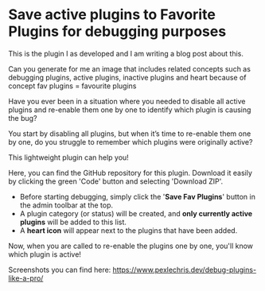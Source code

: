 # Save active plugins to Favorite Plugins for debugging purposes

This is the plugin I as developed and I am writing a blog post about this.

Can you generate for me an image that includes related concepts such as debugging plugins, active plugins, inactive plugins and heart because of concept fav plugins = favourite plugins

Have you ever been in a situation where you needed to disable all active plugins and re-enable them one by one to identify which plugin is causing the bug?

You start by disabling all plugins, but when it’s time to re-enable them one by one, do you struggle to remember which plugins were originally active?

This lightweight plugin can help you!

Here, you can find the GitHub repository for this plugin. Download it easily by clicking the green 'Code' button and selecting 'Download ZIP'.


- Before starting debugging, simply click the '**Save Fav Plugins**' button in the admin toolbar at the top.
- A plugin category (or status) will be created, and **only currently active plugins** will be added to this list.
- A **heart icon** will appear next to the plugins that have been added.

Now, when you are called to re-enable the plugins one by one, you'll know which plugin is active!

Screenshots you can find here: https://www.pexlechris.dev/debug-plugins-like-a-pro/
